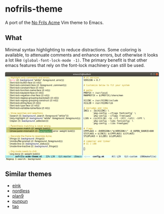 # nofrils-theme

A port of the [No Frils Acme](https://github.com/robertmeta/nofrils)
Vim theme to Emacs.

## What

Minimal syntax highlighting to reduce distractions.  Some coloring is
available, to attenuate comments and enhance errors, but otherwise it
looks a lot like `(global-font-lock-mode -1)`.  The primary benefit is
that other emacs features that rely on the font-lock machinery can
still be used.

![Screenshot](screenshot.png)

## Similar themes

- [eink](https://github.com/maio/eink-emacs)
- [nordless](https://github.com/lthms/nordless-theme.el)
- [plan9](https://github.com/john2x/plan9-theme.el)
- [punpun](https://github.com/wasamasa/punpun-theme)
- [tao](https://github.com/11111000000/tao-theme-emacs)
